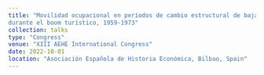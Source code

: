 ```yaml
---
title: "Movilidad ocupacional en períodos de cambio estructural de baja intensidad tecnológica: las Islas Baleares
durante el boom turístico, 1959-1973"
collection: talks
type: "Congress"
venue: "XIII AEHE International Congress"
date: 2022-10-01
location: "Asociación Española de Historia Económica, Bilbao, Spain"
---
```

